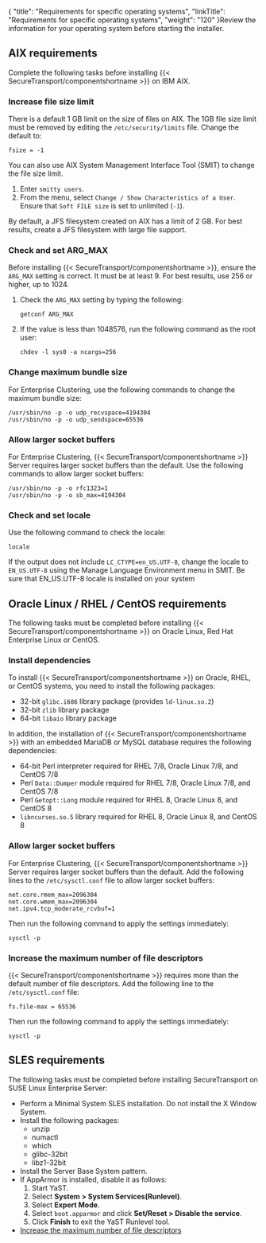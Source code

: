 {
    "title": "Requirements for specific operating systems",
    "linkTitle": "Requirements for specific operating systems",
    "weight": "120"
}Review the information for your operating system before starting the installer.

<span id="AIX"></span>

## AIX requirements

Complete the following tasks before installing {{< SecureTransport/componentshortname  >}} on IBM AIX.

### Increase file size limit

There is a default 1 GB limit on the size of files on AIX. The 1GB file size limit must be removed by editing the `/etc/security/limits` file. Change the default to:

`fsize = -1`

You can also use AIX System Management Interface Tool (SMIT) to change the file size limit.

1.  Enter `smitty users`.
2.  From the menu, select `Change / Show Characteristics of a User`.  
    Ensure that `Soft FILE size` is set to unlimited (`-1`).

By default, a JFS filesystem created on AIX has a limit of 2 GB. For best results, create a JFS filesystem with large file support.

### Check and set ARG\_MAX

Before installing {{< SecureTransport/componentshortname  >}}, ensure the `ARG_MAX` setting is correct. It must be at least 9. For best results, use 256 or higher, up to 1024.

1.  Check the `ARG_MAX` setting by typing the following:

        getconf ARG_MAX

2.  If the value is less than 1048576, run the following command as the root user:

        chdev -l sys0 -a ncargs=256

### Change maximum bundle size

For Enterprise Clustering, use the following commands to change the maximum bundle size:


    /usr/sbin/no -p -o udp_recvspace=4194304
    /usr/sbin/no -p -o udp_sendspace=65536

### Allow larger socket buffers

For Enterprise Clustering, {{< SecureTransport/componentshortname  >}} Server requires larger socket buffers than the default. Use the following commands to allow larger socket buffers:



    /usr/sbin/no -p -o rfc1323=1
    /usr/sbin/no -p -o sb_max=4194304

### Check and set locale

Use the following command to check the locale:


    locale

If the output does not include `LC_CTYPE=en_US.UTF-8`, change the locale to `EN_US.UTF-8` using the Manage Language Environment menu in SMIT. Be sure that EN\_US.UTF-8 locale is installed on your system

<span id="Oracle,"></span>

## Oracle Linux / RHEL / CentOS requirements

The following tasks must be completed before installing {{< SecureTransport/componentshortname  >}} on Oracle Linux, Red Hat Enterprise Linux or CentOS.

### Install dependencies

To install {{< SecureTransport/componentshortname  >}} on Oracle, RHEL, or CentOS systems, you need to install the following packages:

-   32-bit `glibc.i686` library package (provides `ld-linux.so.2`)
-   32-bit `zlib` library package
-   64-bit `libaio` library package

In addition, the installation of {{< SecureTransport/componentshortname  >}} with an embedded MariaDB or MySQL database requires the following dependencies:

-   64-bit Perl interpreter required for RHEL 7/8, Oracle Linux 7/8, and CentOS 7/8
-   Perl `Data::Dumper` module required for RHEL 7/8, Oracle Linux 7/8, and CentOS 7/8
-   Perl `Getopt::Long` module required for RHEL 8, Oracle Linux 8, and CentOS 8
-   `libncurses.so.5` library required for RHEL 8, Oracle Linux 8, and CentOS 8

### Allow larger socket buffers

For Enterprise Clustering, {{< SecureTransport/componentshortname  >}} Server requires larger socket buffers than the default. Add the following lines to the `/etc/sysctl.conf` file to allow larger socket buffers:


    net.core.rmem_max=2096304
    net.core.wmem_max=2096304
    net.ipv4.tcp_moderate_rcvbuf=1

Then run the following command to apply the settings immediately:


    sysctl -p

<span id="Increase"></span>

### Increase the maximum number of file descriptors

{{< SecureTransport/componentshortname  >}} requires more than the default number of file descriptors. Add the following line to the `/etc/sysctl.conf` file:


    fs.file-max = 65536

Then run the following command to apply the settings immediately:


    sysctl -p

<span id="SLES req"></span>

## SLES requirements

The following tasks must be completed before installing SecureTransport on SUSE Linux Enterprise Server:

-   Perform a Minimal System SLES installation. Do not install the X Window System.
-   Install the following packages:
    -   unzip
    -   numactl
    -   which
    -   glibc-32bit
    -   libz1-32bit
-   Install the Server Base System pattern.
-   If AppArmor is installed, disable it as follows:
    1.  Start YaST.
    2.  Select **System > System Services(Runlevel)**.
    3.  Select **Expert Mode**.
    4.  Select `boot.apparmor` and click **Set/Reset > Disable the service**.
    5.  Click **Finish** to exit the YaST Runlevel tool.
-   [Increase the maximum number of file descriptors](#Increase)
